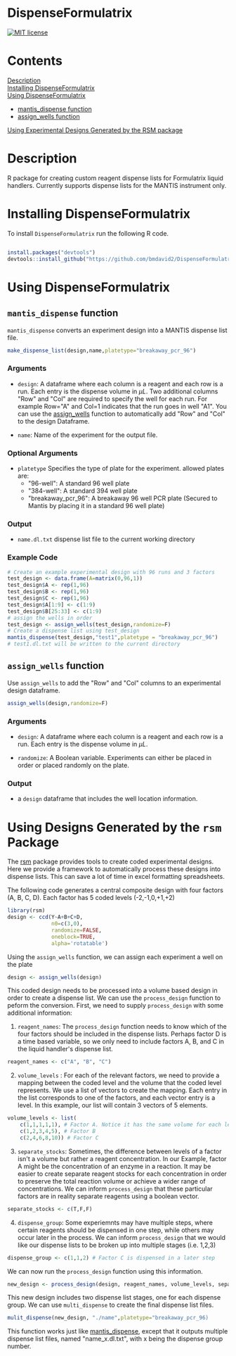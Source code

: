 # DispenseFormulatrix
[![MIT license](https://img.shields.io/badge/license-MIT-green.svg)](https://github.com/bmdavid2/DispenseFormulatrix/blob/main/LICENSE)
# Contents 
[Description](#description) \
[Installing DispenseFormulatrix](#installing-dispenseformulatrix) \
[Using DispenseFormulatrix](#using-dispenseformulatrix) 
* [mantis_dispense function](#mantis_dispense-function)
* [assign_wells function](#assign_wells-function)

[Using Experimental Designs Generated by the RSM package](#using-designs-generated-by-the-rsm-package)

# Description 
R package for creating custom reagent dispense lists for Formulatrix liquid handlers. Currently supports dispense lists for the MANTIS instrument only.  


# Installing DispenseFormulatrix
To install `DispenseFormulatrix` run the following R code.   

```R

install.packages("devtools")
devtools::install_github("https://github.com/bmdavid2/DispenseFormulatrix")
```

# Using DispenseFormulatrix

## `mantis_dispense` function 
`mantis_dispense` converts an experiment design into a MANTIS dispense list file. 
```R 
make_dispense_list(design,name,platetype="breakaway_pcr_96")
```
### Arguments 
* `design`: A dataframe where each column is a reagent and each row is a run. Each entry is the dispense volume in $\mu L$. Two additional columns "Row" and "Col" are required to specify the well for each run. For example Row="A" and Col=1 indicates that the run goes in well "A1". You can use the [assign_wells](#assign_wells-function) function to automatically add "Row" and "Col" to the design Dataframe. 

* `name`: Name of the experiment for the output file. 

### Optional Arguments
 * `platetype` Specifies the type of plate for the experiment.
 allowed plates are: 
    - "96-well": A standard 96 well plate 
    - "384-well": A standard 394 well plate
    - "breakaway_pcr_96": A breakaway 96 well PCR plate (Secured to Mantis by placing it in a standard 96 well plate)



 
### Output 


* `name.dl.txt` dispense list file to the current working directory

### Example Code
 ```R
 # Create an example experimental design with 96 runs and 3 factors 
 test_design <- data.frame(A=matrix(0,96,1))
test_design$A <- rep(1,96)
test_design$B <- rep(1,96)
test_design$C <- rep(1,96)
test_design$A[1:9] <- c(1:9)
test_design$B[25:33] <- c(1:9)
# assign the wells in order 
test_design <- assign_wells(test_design,randomize=F)
# Create a dispense list using test_design
mantis_dispense(test_design,"test1",platetype = "breakaway_pcr_96")
# test1.dl.txt will be written to the current directory
```


## `assign_wells` function 

Use `assign_wells` to add the "Row" and "Col" columns to an experimental design dataframe. 

```R 
assign_wells(design,randomize=F)
```

### Arguments 
* `design`: A dataframe where each column is a reagent and each row is a run. Each entry is the dispense volume in $\mu L$.

* `randomize`: A Boolean variable. Experiments can either be placed in order or placed randomly on the plate. 

### Output 

* a `design` dataframe that includes the well location information. 


# Using Designs Generated by the `rsm` Package

The [rsm](https://cran.r-project.org/web/packages/rsm/index.html) package provides tools to create coded experimental designs. Here we provide a framework to automatically process these designs into dispense lists. This can save a lot of time in excel formatting spreadsheets. 


The following code generates a central composite design with four factors (A, B, C, D). Each factor has 5 coded levels (-2,-1,0,+1,+2)

```R
library(rsm)
design <- ccd(Y~A+B+C+D,
              n0=c(3,0),
              randomize=FALSE,
              oneblock=TRUE,
              alpha='rotatable')
```

Using the `assign_wells` function, we can assign each experiment a well on the plate 

```R
design <- assign_wells(design)
```

This coded design needs to be processed into a volume based design in order to create a dispense list. We can use the `process_design` function to peform the conversion. First, we need to supply `process_design` with some additional information: 

1) `reagent_names`: The `process_design` function needs to know which of the four factors should be included in the dispense lists. Perhaps factor D is a time based variable, so we only need to include factors A, B, and C in the liquid handler's dispense list. 

```R 
reagent_names <- c("A", "B", "C")
```
2) `volume_levels` : For each of the relevant factors, we need to provide a mapping between the coded level and the volume that the coded level represents. We use a list of vectors to create the mapping. Each entry in the list corresponds to one of the factors, and each vector entry is a level. In this example, our list will contain 3 vectors of 5 elements. 

```R 
volume_levels <- list(
    c(1,1,1,1,1), # Factor A. Notice it has the same volume for each level. 
    c(1,2,3,4,5), # Factor B
    c(2,4,6,8,10)) # Factor C 
```

3) `separate_stocks`: Sometimes, the difference between levels of a factor isn't a volume but rather a reagent concentration. In our Example, factor A might be the concentration of an enzyme in a reaction. It may be easier to create separate reagent stocks for each concentration in order to preserve the total reaction volume or achieve a wider range of concentrations. We can inform `process_design` that these particular factors are in reality separate reagents using a boolean vector.

```R 
separate_stocks <- c(T,F,F) 
```

4) `dispense_group`: Some experiemnts may have multiple steps, where certain reagents should be dispensed in one step, while others may occur later in the process. We can inform `process_design` that we would like our dispense lists to be broken up into multiple stages (i.e. 1,2,3) 

```R 
dispense_group <- c(1,1,2) # Factor C is dispensed in a later step
```

We can now run the `process_design` function using this information. 

```R 
new_design <- process_design(design, reagent_names, volume_levels, separate_stocks,dispense_group) 
```

This new design includes two dispense list stages, one for each dispense group. We can use `multi_dispense` to create the final dispense list files. 

```R
mulit_dispense(new_design, "./name",platetype="breakaway_pcr_96)
```

This function works just like [mantis_dispense](#mantis_dispense-function), except that it outputs multiple dispense list files, named "name_x.dl.txt", with x being the dispense group number. 





 